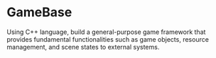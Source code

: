 # GameBase
Using C++ language, build a general-purpose game framework that provides fundamental functionalities such as game objects, resource management, and scene states to external systems.
